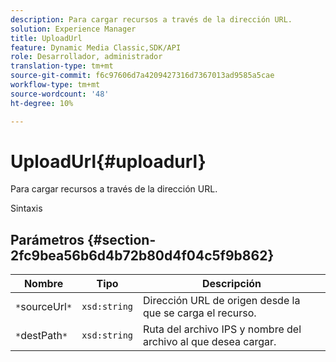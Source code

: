 ```yaml
---
description: Para cargar recursos a través de la dirección URL.
solution: Experience Manager
title: UploadUrl
feature: Dynamic Media Classic,SDK/API
role: Desarrollador, administrador
translation-type: tm+mt
source-git-commit: f6c97606d7a4209427316d7367013ad9585a5cae
workflow-type: tm+mt
source-wordcount: '48'
ht-degree: 10%

---
```



# UploadUrl{#uploadurl}

Para cargar recursos a través de la dirección URL.

Sintaxis

## Parámetros {#section-2fc9bea56b6d4b72b80d4f04c5f9b862}

| Nombre | Tipo | Descripción |
|---|---|---|
| `*`sourceUrl`*` | `xsd:string` | Dirección URL de origen desde la que se carga el recurso. |
| `*`destPath`*` | `xsd:string` | Ruta del archivo IPS y nombre del archivo al que desea cargar. |

